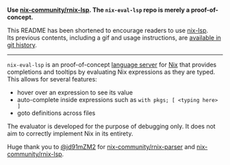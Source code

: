 **Use [nix-community/rnix-lsp](https://github.com/nix-community/rnix-lsp). The `nix-eval-lsp` repo is merely a proof-of-concept.**

This README has been shortened to encourage readers to use [nix-lsp](https://github.com/nix-community/rnix-lsp).  
Its previous contents, including a gif and usage instructions, are [available in git history](https://github.com/aaronjanse/nix-eval-lsp/tree/c48f47f705b361ea1d3c1f3e8c2bc3b4894a1793).

---

`nix-eval-lsp` is an proof-of-concept [language server](https://langserver.org/) for [Nix](https://nixos.org) that provides completions and tooltips by evaluating Nix expressions as they are typed. This allows for several features:

- hover over an expression to see its value
- auto-complete inside expressions such as `with pkgs; [ <typing here> ]`
- goto definitions across files

The evaluator is developed for the purpose of debugging only. It does not aim to correctly implement Nix in its entirety.

Huge thank you to [@jd91mZM2](https://github.com/jd91mZM2) for [nix-community/rnix-parser](https://github.com/nix-community/rnix-parser) and [nix-community/rnix-lsp](https://github.com/nix-community/rnix-lsp).
